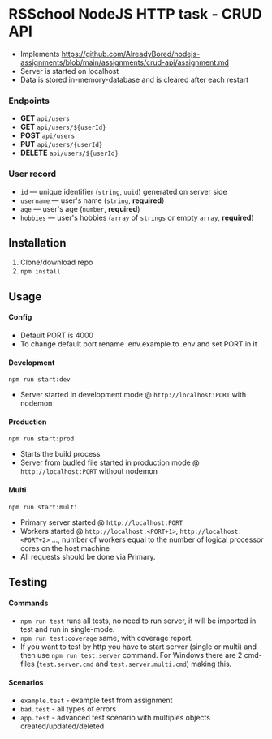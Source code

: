 # RSSchool NodeJS HTTP task - CRUD API

* Implements https://github.com/AlreadyBored/nodejs-assignments/blob/main/assignments/crud-api/assignment.md
* Server is started on localhost
* Data is stored in-memory-database and is cleared after each restart

### Endpoints
- **GET** `api/users`
- **GET** `api/users/${userId}` 
- **POST** `api/users`
- **PUT** `api/users/{userId}`
- **DELETE** `api/users/${userId}`

### User record
- `id` — unique identifier (`string`, `uuid`) generated on server side
- `username` — user's name (`string`, **required**)
- `age` — user's age (`number`, **required**)
- `hobbies` — user's hobbies (`array` of `strings` or empty `array`, **required**)

## Installation
1. Clone/download repo
2. `npm install`

## Usage

#### Config
* Default PORT is 4000
* To change default port rename .env.example to .env and set PORT in it

#### Development
`npm run start:dev`

* Server started in development mode @ `http://localhost:PORT` with nodemon

#### Production

`npm run start:prod`

* Starts the build process
* Server from budled file started in production mode @ `http://localhost:PORT` without nodemon

#### Multi

`npm run start:multi`

* Primary server started @ `http://localhost:PORT`
* Workers started @ `http://localhost:<PORT+1>`, `http://localhost:<PORT+2>` ..., number of workers equal to the number of logical processor cores on the host machine
* All requests should be done via Primary.

## Testing

#### Commands

* `npm run test` runs all tests, no need to run server, it will be imported in test and run in single-mode.
* `npm run test:coverage` same, with coverage report.
* If you want to test by http you have to start server (single or multi) and then use `npm run test:server` command. For Windows there are 2 cmd-files (`test.server.cmd` and `test.server.multi.cmd`) making this.

#### Scenarios
* `example.test` - example test from assignment
* `bad.test` - all types of errors
* `app.test` - advanced test scenario with multiples objects created/updated/deleted
